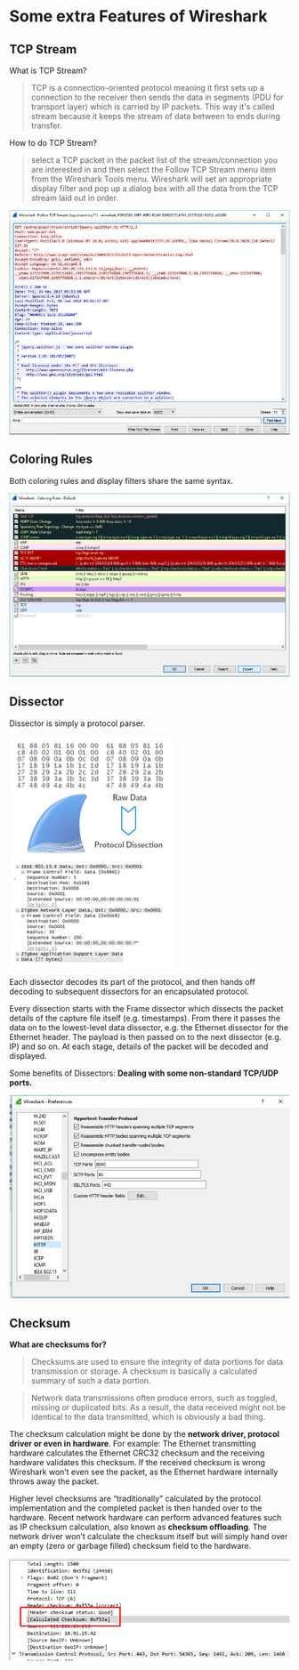 # Some extra Features of Wireshark

## TCP Stream

What is TCP Stream?
> TCP is a connection-oriented protocol meaning it first sets up a connection to the receiver then sends the data in segments   (PDU for transport layer) which is carried by IP packets. This way it's called stream because it keeps the stream of data     between to ends during transfer.

How to do TCP Stream?
> select a TCP packet in the packet list of the stream/connection you are interested in and then select the Follow TCP Stream   menu item from the Wireshark Tools menu. Wireshark will set an appropriate display filter and pop up a dialog box with all     the data from the TCP stream laid out in order.

![TCPstr](images/tcpstr.png)

## Coloring Rules
Both coloring rules and display filters share the same syntax.

![coloring](images/coloring.png)

## Dissector 

Dissector is simply a protocol parser. 

![disect](images/dissect.png)

Each dissector decodes its part of the protocol, and then hands off decoding to subsequent dissectors for an encapsulated protocol.

Every dissection starts with the Frame dissector which dissects the packet details of the capture file itself (e.g. timestamps). From there it passes the data on to the lowest-level data dissector, e.g. the Ethernet dissector for the Ethernet header. The payload is then passed on to the next dissector (e.g. IP) and so on. At each stage, details of the packet will be decoded and displayed.

Some benefits of Dissectors:
**Dealing with some non-standard TCP/UDP ports.**

![hdisect](images/httpdissect.png)

## Checksum

**What are checksums for?**
>Checksums are used to ensure the integrity of data portions for data transmission or storage. A checksum is basically a calculated summary of such a data portion.

>Network data transmissions often produce errors, such as toggled, missing or duplicated bits. As a result, the data received might not be identical to the data transmitted, which is obviously a bad thing.

The checksum calculation might be done by the **network driver, protocol driver or even in hardware**.
For example: The Ethernet transmitting hardware calculates the Ethernet CRC32 checksum and the receiving hardware validates this checksum. If the received checksum is wrong Wireshark won’t even see the packet, as the Ethernet hardware internally throws away the packet.

Higher level checksums are “traditionally” calculated by the protocol implementation and the completed packet is then handed over to the hardware.
Recent network hardware can perform advanced features such as IP checksum calculation, also known as **checksum offloading**. The network driver won’t calculate the checksum itself but will simply hand over an empty (zero or garbage filled) checksum field to the hardware.

![checksum](images/checksum.png)
